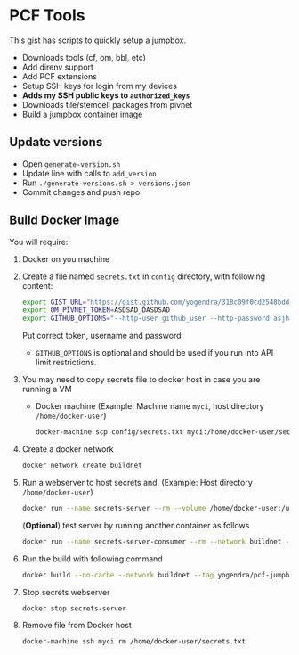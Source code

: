 # PCF Tools

This gist has scripts to quickly setup a jumpbox.

- Downloads tools (cf, om, bbl, etc)
- Add direnv support
- Add PCF extensions
- Setup SSH keys for login from my devices
- **Adds my SSH public keys to `authorized_keys`**
- Downloads tile/stemcell packages from pivnet
- Build a jumpbox container image

## Update versions

- Open `generate-version.sh`
- Update line with calls to `add_version`
- Run `./generate-versions.sh > versions.json`
- Commit changes and push repo

## Build Docker Image

You will require:

1. Docker on you machine

1. Create a file named `secrets.txt` in `config` directory, with following content:

   ```bash filename=secrets.txt
   export GIST_URL="https://gist.github.com/yogendra/318c09f0cd2548bdd07f592722c9bbec"
   export OM_PIVNET_TOKEN=ASDSAD_DASDSAD
   export GITHUB_OPTIONS="--http-user github_user --http-password asjhdkjsahd32423jkhkj4i32h432h4jkh2 --auth-no-challenge"

   ```

   Put correct token, username and password

   - `GITHUB_OPTIONS` is optional and should be used if you run into API limit restrictions.

1. You may need to copy secrets file to docker host in case you are running a VM

   - Docker machine (Example: Machine name `myci`, host directory `/home/docker-user`)

     ```bash
     docker-machine scp config/secrets.txt myci:/home/docker-user/secrets.txt
     ```

1. Create a docker network

   ```bash
   docker network create buildnet
   ```

1. Run a webserver to host secrets and. (Example: Host directory `/home/docker-user`)

   ```bash
   docker run --name secrets-server --rm --volume /home/docker-user:/usr/share/nginx/html:ro --network buildnet -d nginx
   ```

   (**Optional**) test server by running another container as follows

   ```bash
   docker run --name secrets-server-consumer --rm --network buildnet -t busybox wget -qO- http://secrets-server/secrets.txt
   ```

1. Run the build with following command

   ```bash
   docker build --no-cache --network buildnet --tag yogendra/pcf-jumpbox:latest .
   ```

1. Stop secrets webserver

   ```bash
   docker stop secrets-server
   ```

1. Remove file from Docker host

   ```bash
   docker-machine ssh myci rm /home/docker-user/secrets.txt
   ```
